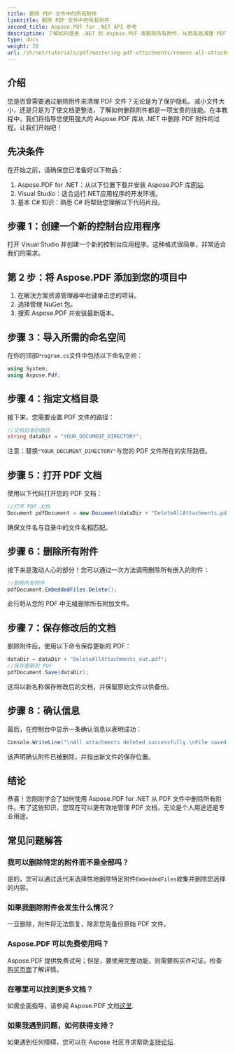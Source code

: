 ```yaml
---
title: 删除 PDF 文件中的所有附件
linktitle: 删除 PDF 文件中的所有附件
second_title: Aspose.PDF for .NET API 参考
description: 了解如何使用 .NET 的 Aspose.PDF 库删除所有附件，从而高效清理 PDF 文档。本分步教程涵盖了从设置到执行的所有内容。
type: docs
weight: 20
url: /zh/net/tutorials/pdf/mastering-pdf-attachments/remove-all-attachments/
---
```

## 介绍

您是否曾需要通过删除附件来清理 PDF 文件？无论是为了保护隐私、减小文件大小，还是只是为了使文档更整洁，了解如何删除附件都是一项宝贵的技能。在本教程中，我们将指导您使用强大的 Aspose.PDF 库从 .NET 中删除 PDF 附件的过程。让我们开始吧！

## 先决条件

在开始之前，请确保您已准备好以下物品：

1.  Aspose.PDF for .NET：从以下位置下载并安装 Aspose.PDF 库[网站](https://releases.aspose.com/pdf/net/).
2. Visual Studio：适合运行.NET应用程序的开发环境。
3. 基本 C# 知识：熟悉 C# 将帮助您理解以下代码片段。

## 步骤 1：创建一个新的控制台应用程序

打开 Visual Studio 并创建一个新的控制台应用程序。这种格式很简单，非常适合我们的需求。

## 第 2 步：将 Aspose.PDF 添加到您的项目中

1. 在解决方案资源管理器中右键单击您的项目。
2. 选择管理 NuGet 包。
3. 搜索 Aspose.PDF 并安装最新版本。

## 步骤 3：导入所需的命名空间

在你的顶部`Program.cs`文件中包括以下命名空间：

```csharp
using System;
using Aspose.Pdf;
```

## 步骤 4：指定文档目录

接下来，您需要设置 PDF 文件的路径：

```csharp
//文档目录的路径
string dataDir = "YOUR_DOCUMENT_DIRECTORY";
```

注意：替换`"YOUR_DOCUMENT_DIRECTORY"`与您的 PDF 文件所在的实际路径。

## 步骤 5：打开 PDF 文档

使用以下代码打开您的 PDF 文档：

```csharp
//打开 PDF 文档
Document pdfDocument = new Document(dataDir + "DeleteAllAttachments.pdf");
```

确保文件名与目录中的文件名相匹配。

## 步骤 6：删除所有附件

接下来是激动人心的部分！您可以通过一次方法调用删除所有嵌入的附件：

```csharp
//删除所有附件
pdfDocument.EmbeddedFiles.Delete();
```

此行将从您的 PDF 中无缝删除所有附加文件。

## 步骤 7：保存修改后的文档

删除附件后，使用以下命令保存更新的 PDF：

```csharp
dataDir = dataDir + "DeleteAllAttachments_out.pdf";
//保存更新的 PDF
pdfDocument.Save(dataDir);
```

这将以新名称保存修改后的文档，并保留原始文件以供备份。

## 步骤 8：确认信息

最后，在控制台中显示一条确认消息以表明成功：

```csharp
Console.WriteLine("\nAll attachments deleted successfully.\nFile saved at " + dataDir);
```

该声明确认附件已被删除，并指出新文件的保存位置。

## 结论

恭喜！您刚刚学会了如何使用 Aspose.PDF for .NET 从 PDF 文件中删除所有附件。有了这些知识，您现在可以更有效地管理 PDF 文档，无论是个人用途还是专业用途。

## 常见问题解答

### 我可以删除特定的附件而不是全部吗？
是的，您可以通过迭代来选择性地删除特定附件`EmbeddedFiles`收集并删除您选择的内容。

### 如果我删除附件会发生什么情况？
一旦删除，附件将无法恢复，除非您先备份原始 PDF 文件。

### Aspose.PDF 可以免费使用吗？
 Aspose.PDF 提供免费试用；但是，要使用完整功能，则需要购买许可证。检查[购买页面](https://purchase.aspose.com/buy)了解详情。

### 在哪里可以找到更多文档？
如需全面指导，请参阅 Aspose.PDF 文档[这里](https://reference.aspose.com/pdf/net/).

### 如果我遇到问题，如何获得支持？
如果遇到任何障碍，您可以在 Aspose 社区寻求帮助[支持论坛](https://forum.aspose.com/c/pdf/10).